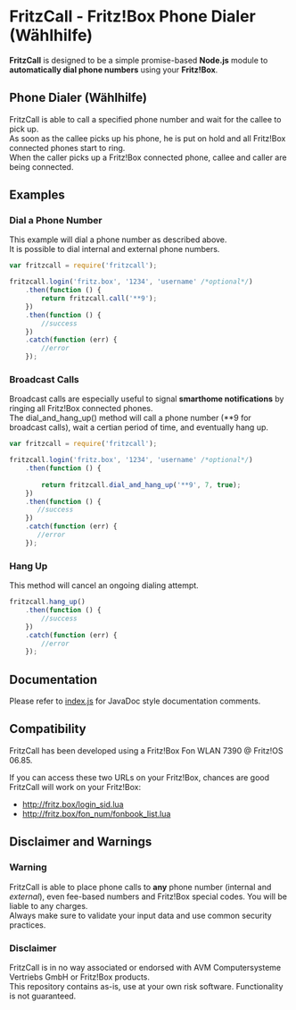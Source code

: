 # FritzCall - Fritz!Box Phone Dialer (Wählhilfe)
**FritzCall** is designed to be a simple promise-based **Node.js** module to 
**automatically dial phone numbers** using your **Fritz!Box**.

## Phone Dialer (Wählhilfe)
FritzCall is able to call a specified phone number and wait for the callee to pick up.  
As soon as the callee picks up his phone, he is put on hold and
all Fritz!Box connected phones start to ring.  
When the caller picks up a Fritz!Box connected phone, callee and caller are being connected.

## Examples
### Dial a Phone Number
This example will dial a phone number as described above.  
It is possible to dial internal and external phone numbers.
```javascript
var fritzcall = require('fritzcall');

fritzcall.login('fritz.box', '1234', 'username' /*optional*/)
    .then(function () {
        return fritzcall.call('**9');
    })
    .then(function () {
        //success
    })
    .catch(function (err) {
        //error
    });
```

### Broadcast Calls
Broadcast calls are especially useful to signal **smarthome notifications** by ringing all Fritz!Box connected phones.  
The dial_and_hang_up() method will call a phone number (**9 for broadcast calls), 
wait a certian period of time, and eventually hang up.
```javascript
var fritzcall = require('fritzcall');

fritzcall.login('fritz.box', '1234', 'username' /*optional*/)
    .then(function () {
        
        return fritzcall.dial_and_hang_up('**9', 7, true);
    })
    .then(function () {
       //success
    })
    .catch(function (err) {
       //error
    });
```
### Hang Up
This method will cancel an ongoing dialing attempt.
```javascript
fritzcall.hang_up()
    .then(function () {
        //success
    })
    .catch(function (err) {
        //error
    });
```
## Documentation
Please refer to [index.js](https://github.com/KenADev/fritzcall/blob/master/index.js) for JavaDoc style documentation comments. 

## Compatibility
FritzCall has been developed using a Fritz!Box Fon WLAN 7390 @ Fritz!OS 06.85. 
 
If you can access these two URLs on your Fritz!Box, chances are good FritzCall will work on your Fritz!Box:  
* http://fritz.box/login_sid.lua
* http://fritz.box/fon_num/fonbook_list.lua  

## Disclaimer and Warnings
### Warning
FritzCall is able to place phone calls to **any** phone number (internal and *external*), even fee-based numbers and Fritz!Box special codes. You will be liable to any charges.   
Always make sure to validate your input data and use common security practices.

### Disclaimer
FritzCall is in no way associated or endorsed with AVM Computersysteme Vertriebs GmbH or Fritz!Box products.  
This repository contains as-is, use at your own risk software. Functionality is not guaranteed.
